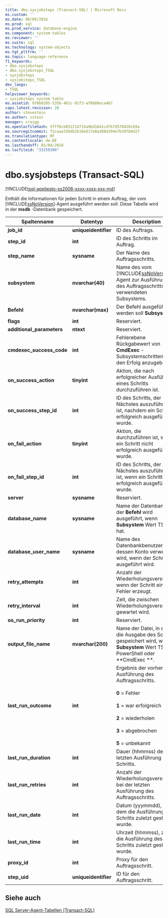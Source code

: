 ```yaml
---
title: dbo.sysjobsteps (Transact-SQL) | Microsoft Docs
ms.custom: ''
ms.date: 08/09/2016
ms.prod: sql
ms.prod_service: database-engine
ms.component: system-tables
ms.reviewer: ''
ms.suite: sql
ms.technology: system-objects
ms.tgt_pltfrm: ''
ms.topic: language-reference
f1_keywords:
- dbo.sysjobsteps
- dbo.sysjobsteps_TSQL
- sysjobsteps
- sysjobsteps_TSQL
dev_langs:
- TSQL
helpviewer_keywords:
- sysjobsteps system table
ms.assetid: 978b8205-535b-461c-91f3-af9b08eca467
caps.latest.revision: 28
author: stevestein
ms.author: sstein
manager: craigg
ms.openlocfilehash: 5fff8cb852214733a96d1641cd767d578420cb9a
ms.sourcegitcommit: f1caaa156db2b16e817e0a3884394e7b30fb642f
ms.translationtype: MT
ms.contentlocale: de-DE
ms.lasthandoff: 05/04/2018
ms.locfileid: "33259390"
---
```

# <a name="dbosysjobsteps-transact-sql"></a>dbo.sysjobsteps (Transact-SQL)
[!INCLUDE[tsql-appliesto-ss2008-xxxx-xxxx-xxx-md](../../includes/tsql-appliesto-ss2008-xxxx-xxxx-xxx-md.md)]

  Enthält die Informationen für jeden Schritt in einem Auftrag, der vom [!INCLUDE[ssNoVersion](../../includes/ssnoversion-md.md)]-Agent ausgeführt werden soll. Diese Tabelle wird in der **msdb** -Datenbank gespeichert.  
  
|Spaltenname|Datentyp|Description|  
|-----------------|---------------|-----------------|  
|**job_id**|**uniqueidentifier**|ID des Auftrags.|  
|**step_id**|**int**|ID des Schritts im Auftrag.|  
|**step_name**|**sysname**|Der Name des Auftragsschritts.|  
|**subsystem**|**nvarchar(40)**|Name des vom [!INCLUDE[ssNoVersion](../../includes/ssnoversion-md.md)]-Agent zur Ausführung des Auftragsschritts verwendeten Subsystems.|  
|**Befehl**|**nvarchar(max)**|Der Befehl ausgeführt werden soll **Subsystem**.|  
|**flags**|**int**|Reserviert.|  
|**additional_parameters**|**ntext**|Reserviert.|  
|**cmdexec_success_code**|**int**|Fehlerebene Rückgabewert von **CmdExec** -Subsystemschritten, um den Erfolg anzugeben.|  
|**on_success_action**|**tinyint**|Aktion, die nach erfolgreicher Ausführung eines Schritts durchzuführen ist.|  
|**on_success_step_id**|**int**|ID des Schritts, der als Nächstes auszuführen ist, nachdem ein Schritt erfolgreich ausgeführt wurde.|  
|**on_fail_action**|**tinyint**|Aktion, die durchzuführen ist, wenn ein Schritt nicht erfolgreich ausgeführt wurde.|  
|**on_fail_step_id**|**int**|ID des Schritts, der als Nächstes auszuführen ist, wenn ein Schritt nicht erfolgreich ausgeführt wurde.|  
|**server**|**sysname**|Reserviert.|  
|**database_name**|**sysname**|Name der Datenbank, in der **Befehl** wird ausgeführt, wenn **Subsystem** Wert TSQL hat.|  
|**database_user_name**|**sysname**|Name des Datenbankbenutzers, dessen Konto verwendet wird, wenn der Schritt ausgeführt wird.|  
|**retry_attempts**|**int**|Anzahl der Wiederholungsversuche, wenn der Schritt einen Fehler erzeugt.|  
|**retry_interval**|**int**|Zeit, die zwischen Wiederholungsversuchen gewartet wird.|  
|**os_run_priority**|**int**|Reserviert.|  
|**output_file_name**|**nvarchar(200)**|Name der Datei, in dem die Ausgabe des Schritts, gespeichert wird, wenn **Subsystem** Wert TSQL, PowerShell oder **CmdExec ***.*|  
|**last_run_outcome**|**int**|Ergebnis der vorherigen Ausführung des Auftragsschritts.<br /><br /> **0** = Fehler<br /><br /> **1** = war erfolgreich<br /><br /> **2** = wiederholen<br /><br /> **3** = abgebrochen<br /><br /> **5** = unbekannt|  
|**last_run_duration**|**int**|Dauer (hhmmss) der letzten Ausführung des Schritts.|  
|**last_run_retries**|**int**|Anzahl der Wiederholungsversuche bei der letzten Ausführung des Auftragsschritts.|  
|**last_run_date**|**int**|Datum (yyymmdd), an dem die Ausführung des Schritts zuletzt gestartet wurde.|  
|**last_run_time**|**int**|Uhrzeit (hhmmss), zu der die Ausführung des Schritts zuletzt gestartet wurde.|  
|**proxy_id**|**int**|Proxy für den Auftragsschritt.|  
|**step_uid**|**uniqueidentifier**|ID für den Auftragsschritt.|  
  
## <a name="see-also"></a>Siehe auch  
 [SQL Server-Agent-Tabellen &#40;Transact-SQL&#41;](../../relational-databases/system-tables/sql-server-agent-tables-transact-sql.md)  
  
  
